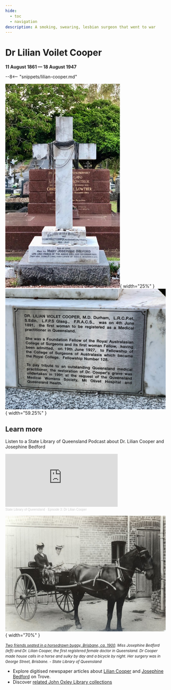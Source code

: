 ```yaml
---
hide:
  - toc
  - navigation
description: A smoking, swearing, lesbian surgeon that went to war 
---
```


# Dr Lilian Voilet Cooper

**11 August 1861 — 18 August 1947**

--8<-- "snippets/lilian-cooper.md"


![Dr Lilian Voilet Cooper's headstone](../assets/lilian-cooper.jpg){ width="25%" } ![Dr Lilian Voilet Cooper plaque](../assets/lilian-cooper-plaque.jpg){ width="59.25%" }



## Learn more 

Listen to a State Library of Queensland Podcast about Dr. Lilian Cooper and Josephine Bedford

<iframe width="70%" height="166" scrolling="no" frameborder="no" allow="autoplay" src="https://w.soundcloud.com/player/?url=https%3A//api.soundcloud.com/tracks/894179215&color=ff5500"></iframe><div style="font-size: 10px; color: #cccccc;line-break: anywhere;word-break: normal;overflow: hidden;white-space: nowrap;text-overflow: ellipsis; font-family: Interstate,Lucida Grande,Lucida Sans Unicode,Lucida Sans,Garuda,Verdana,Tahoma,sans-serif;font-weight: 100;"><a href="https://soundcloud.com/user-421634801" title="State Library of Queensland" target="_blank" style="color: #cccccc; text-decoration: none;">State Library of Queensland</a> · <a href="https://soundcloud.com/user-421634801/dangerouswomen-liliancooper-episode3" title="Episode 3: Dr Lilian Cooper" target="_blank" style="color: #cccccc; text-decoration: none;">Episode 3: Dr Lilian Cooper</a></div>


![Dr Lilian Voilet Cooper and Miss Josephine Bedford in a horsedrawn buggy](../assets/lilian-cooper-and-josephine-bedford.jpg){ width="70%" }  

*<small>[Two friends seated in a horsedrawn buggy, Brisbane, ca. 1900](http://onesearch.slq.qld.gov.au/permalink/f/1oppkg1/slq_alma21272255460002061). Miss Josephine Bedford (left) and Dr. Lilian Cooper, the first registered female doctor in Queensland. Dr Cooper made house calls in a horse and sulky by day and a bicycle by night. Her surgery was in George Street, Brisbane. - State Library of Queensland </small>* 

- Explore digitised newspaper articles about [Lilian Cooper](https://trove.nla.gov.au/list/146250) and [Josephine Bedford](https://trove.nla.gov.au/list/117121) on Trove.
- Discover [related John Oxley Library collections](http://onesearch.slq.qld.gov.au/primo-explore/search?query=usertag,contains,dr%20lilian%20violet%20cooper&amp;vid=SLQ&amp;lang=en_US") 
